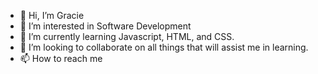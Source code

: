 - 👋 Hi, I’m Gracie
- 👀 I’m interested in Software Development
- 🌱 I’m currently learning Javascript, HTML, and CSS.
- 💞️ I’m looking to collaborate on all things that will assist me in learning.
- 📫 How to reach me 

<!---
mgwarner2011/mgwarner2011 is a ✨ special ✨ repository because its `README.md` (this file) appears on your GitHub profile.
You can click the Preview link to take a look at your changes.
--->
